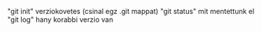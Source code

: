 "git init" verziokovetes (csinal egz .git mappat)
"git status" mit mentettunk el
"git log" hany korabbi verzio van